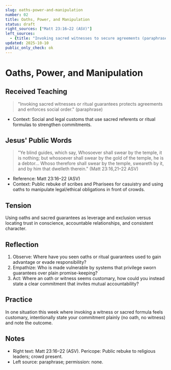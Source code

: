 ```yaml
---
slug: oaths-power-and-manipulation
number: 02
title: Oaths, Power, and Manipulation
status: draft
right_sources: ["Matt 23:16–22 (ASV)"]
left_sources:
  - {title: "Invoking sacred witnesses to secure agreements (paraphrase)", type: paraphrase, permission: none}
updated: 2025-10-10
public_only_check: ok
---
```


# Oaths, Power, and Manipulation

## Received Teaching
> "Invoking sacred witnesses or ritual guarantees protects agreements and enforces social order." (paraphrase)
- Context: Social and legal customs that use sacred referents or ritual formulas to strengthen commitments.

## Jesus' Public Words
> "Ye blind guides, which say, Whosoever shall swear by the temple, it is nothing; but whosoever shall swear by the gold of the temple, he is a debtor... Whoso therefore shall swear by the temple, sweareth by it, and by him that dwelleth therein." (Matt 23:16,21–22 ASV)
- Reference: Matt 23:16–22 (ASV)
- Context: Public rebuke of scribes and Pharisees for casuistry and using oaths to manipulate legal/ethical obligations in front of crowds.

## Tension
Using oaths and sacred guarantees as leverage and exclusion versus locating trust in conscience, accountable relationships, and consistent character.

## Reflection
1. Observe: Where have you seen oaths or ritual guarantees used to gain advantage or evade responsibility?
2. Empathize: Who is made vulnerable by systems that privilege sworn guarantees over plain promise-keeping?
3. Act: Where an oath or witness seems customary, how could you instead state a clear commitment that invites mutual accountability?

## Practice
In one situation this week where invoking a witness or sacred formula feels customary, intentionally state your commitment plainly (no oath, no witness) and note the outcome.

## Notes
- Right text: Matt 23:16–22 (ASV). Pericope: Public rebuke to religious leaders; crowd present.
- Left source: paraphrase; permission: none.